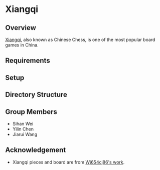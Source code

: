 # Xiangqi

## Overview

[Xiangqi](https://en.wikipedia.org/wiki/Xiangqi), also known as Chinese Chess, is one of the most popular board games in China.

## Requirements


## Setup


## Directory Structure


## Group Members
+ Sihan Wei
+ Yilin Chen
+ Jiarui Wang

## Acknowledgement

+ Xiangqi pieces and board are from [Wj654cj86's work](https://commons.wikimedia.org/wiki/Category:Xiangqi_pieces).
